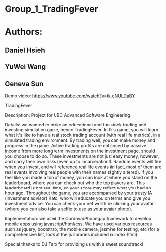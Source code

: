 # Group_1_TradingFever
# Authors:
##	Daniel Hsieh
##	YuWei Wang
##	Geneva Sun

Demo video: https://www.youtube.com/watch?v=tk-eNULDaBY

TradingFever

Description: Project for UBC Advanced Software Engineering

Details: we wanted to make an educational and fun stock trading and investing simulation game, hence TradingFever. 
In this game, you will learn what it's like to have a real stock trading account (with real life metrics), in a 
simulated trading environment. By trading well, you can make money and progress in the game. Active trading profits are enhanced by passive income from more long term investments on the investment page, should you choose to do so. These 
investments are not just easy money, however, and carry their own risks (even up to incarceration!). Random events 
will fire when you invest, and will reference real life events (in fact, most of them are real events involving real 
people with their names slightly altered). If you feel like you made a ton of money, you can look at where you stand 
on the leaderboard, where you can check out who the top players are. This leaderboard is not real time, so your score 
may reflect what you had an hour ago. Throughout the game, you are accompanied by your trusty IA (investment advisor) 
Kato, who will educate you on terms and give you investment advice. You can check your net worth by clicking your 
avatar (where you can also take a selfie to use as your avatar photo). 

Implementation: we used the Cordova/Phonegap framework to develop mobile apps using javascript/html/css. We 
have used various resources such as jquery, bootstrap, the mobile camera, jasmine for testing, etc (for a comprehensive list, look at the js libraries included in index.html).

Special thanks to DJ Taro for providing us with a sweet soundtrack!
